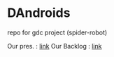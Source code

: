 # DAndroids
repo for gdc project (spider-robot)

Our pres. : [link](https://docs.google.com/presentation/d/1wh1zxsZahOy5mSNK8Np7wNcFZ_slVEUWY4xOHhym5gY/edit?usp=sharing)
Our Backlog : [link](https://docs.google.com/spreadsheets/d/1k9Qz3Hvdk8YW9m71wioO81AahOV2j4lgT0Sh4kU0yq4/edit?usp=sharing)

